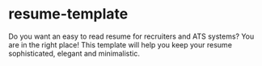 # resume-template
Do you want an easy to read resume for recruiters and ATS systems? You are in the right place! This template will help you keep your resume sophisticated, elegant and minimalistic.
